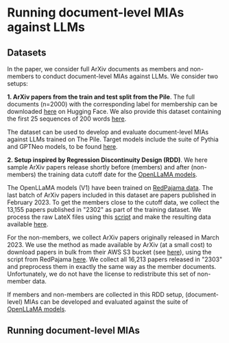 # Running document-level MIAs against LLMs

## Datasets

In the paper, we consider full ArXiv documents as members and non-members to conduct document-level MIAs against LLMs. 
We consider two setups: 

**1. ArXiv papers from the train and test split from the Pile**. 
The full documents (n=2000) with the corresponding label for membership can be downloaded [here](https://huggingface.co/datasets/imperial-cpg/pile_arxiv_doc_mia) on Hugging Face. 
We also provide this dataset containing the first 25 sequences of 200 words [here](https://huggingface.co/datasets/imperial-cpg/pile_arxiv_doc_mia_sequences). 

The dataset can be used to develop and evaluate document-level MIAs against LLMs trained on The Pile. 
Target models include the suite of Pythia and GPTNeo models, to be found [here](https://huggingface.co/EleutherAI).

**2. Setup inspired by Regression Discontinuity Design (RDD)**. 
We here sample ArXiv papers release shortly before (members) and after (non-members) the training data cutoff date for the [OpenLLaMA models](https://huggingface.co/openlm-research/open_llama_7b). 

The OpenLLaMA models (V1) have been trained on [RedPajama data](https://huggingface.co/datasets/togethercomputer/RedPajama-Data-1T).
The last batch of ArXiv papers included in this dataset are papers published in February 2023. 
To get the members close to the cutoff data, we collect the 13,155 papers published in "2302" as part of the training dataset. 
We process the raw LateX files using this [script](https://github.com/togethercomputer/RedPajama-Data/blob/rp_v1/data_prep/arxiv/run_clean.py) and make the resulting data available [here](https://huggingface.co/datasets/imperial-cpg/arxiv_redpajama_2302).

For the non-members, we collect ArXiv papers originally released in March 2023. 
We use the method as made available by ArXiv (at a small cost) to download papers in bulk from their AWS S3 bucket (see [here](https://info.arxiv.org/help/bulk_data_s3.html)), 
using the script from RedPajama [here](https://github.com/togethercomputer/RedPajama-Data/blob/rp_v1/data_prep/arxiv/run_download.py). 
We collect all 16,213 papers released in "2303" and preprocess them in exactly the same way as the member documents.
Unfortunately, we do not have the license to redistribute this set of non-member data.

If members and non-members are collected in this RDD setup, (document-level) MIAs can be developed and evaluated against the suite of [OpenLLaMA models](https://huggingface.co/openlm-research/open_llama_7b). 

## Running document-level MIAs